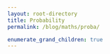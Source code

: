 ```yaml
---
layout: root-directory
title: Probability
permalink: /blog/maths/proba/

enumerate_grand_children: true
---
```

